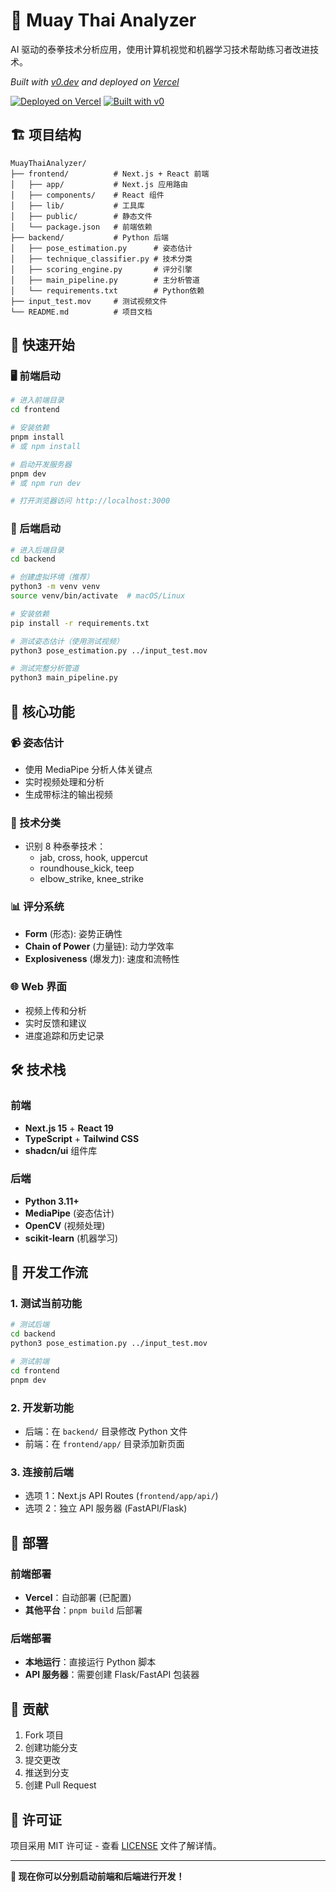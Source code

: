 # 🥋 Muay Thai Analyzer

AI 驱动的泰拳技术分析应用，使用计算机视觉和机器学习技术帮助练习者改进技术。

_Built with [v0.dev](https://v0.dev) and deployed on [Vercel](https://vercel.com)_

[![Deployed on Vercel](https://img.shields.io/badge/Deployed%20on-Vercel-black?style=for-the-badge&logo=vercel)](https://vercel.com/aurorazyys-projects/v0-muay-thai-app-features)
[![Built with v0](https://img.shields.io/badge/Built%20with-v0.dev-black?style=for-the-badge)](https://v0.dev/chat/projects/ZWKFDdyUkFg)

## 🏗️ 项目结构

```
MuayThaiAnalyzer/
├── frontend/          # Next.js + React 前端
│   ├── app/           # Next.js 应用路由
│   ├── components/    # React 组件
│   ├── lib/           # 工具库
│   ├── public/        # 静态文件
│   └── package.json   # 前端依赖
├── backend/           # Python 后端
│   ├── pose_estimation.py      # 姿态估计
│   ├── technique_classifier.py # 技术分类
│   ├── scoring_engine.py       # 评分引擎
│   ├── main_pipeline.py        # 主分析管道
│   └── requirements.txt        # Python依赖
├── input_test.mov     # 测试视频文件
└── README.md          # 项目文档
```

## 🚀 快速开始

### 🖥️ 前端启动

```bash
# 进入前端目录
cd frontend

# 安装依赖
pnpm install
# 或 npm install

# 启动开发服务器
pnpm dev
# 或 npm run dev

# 打开浏览器访问 http://localhost:3000
```

### 🐍 后端启动

```bash
# 进入后端目录
cd backend

# 创建虚拟环境（推荐）
python3 -m venv venv
source venv/bin/activate  # macOS/Linux

# 安装依赖
pip install -r requirements.txt

# 测试姿态估计（使用测试视频）
python3 pose_estimation.py ../input_test.mov

# 测试完整分析管道
python3 main_pipeline.py
```

## 🎯 核心功能

### 📹 姿态估计

- 使用 MediaPipe 分析人体关键点
- 实时视频处理和分析
- 生成带标注的输出视频

### 🤖 技术分类

- 识别 8 种泰拳技术：
  - jab, cross, hook, uppercut
  - roundhouse_kick, teep
  - elbow_strike, knee_strike

### 📊 评分系统

- **Form** (形态): 姿势正确性
- **Chain of Power** (力量链): 动力学效率
- **Explosiveness** (爆发力): 速度和流畅性

### 🌐 Web 界面

- 视频上传和分析
- 实时反馈和建议
- 进度追踪和历史记录

## 🛠️ 技术栈

### 前端

- **Next.js 15** + **React 19**
- **TypeScript** + **Tailwind CSS**
- **shadcn/ui** 组件库

### 后端

- **Python 3.11+**
- **MediaPipe** (姿态估计)
- **OpenCV** (视频处理)
- **scikit-learn** (机器学习)

## 🔄 开发工作流

### 1. 测试当前功能

```bash
# 测试后端
cd backend
python3 pose_estimation.py ../input_test.mov

# 测试前端
cd frontend
pnpm dev
```

### 2. 开发新功能

- 后端：在 `backend/` 目录修改 Python 文件
- 前端：在 `frontend/app/` 目录添加新页面

### 3. 连接前后端

- 选项 1：Next.js API Routes (`frontend/app/api/`)
- 选项 2：独立 API 服务器 (FastAPI/Flask)

## 📝 部署

### 前端部署

- **Vercel**：自动部署 (已配置)
- **其他平台**：`pnpm build` 后部署

### 后端部署

- **本地运行**：直接运行 Python 脚本
- **API 服务器**：需要创建 Flask/FastAPI 包装器

## 🤝 贡献

1. Fork 项目
2. 创建功能分支
3. 提交更改
4. 推送到分支
5. 创建 Pull Request

## 📄 许可证

项目采用 MIT 许可证 - 查看 [LICENSE](LICENSE) 文件了解详情。

---

**🎯 现在你可以分别启动前端和后端进行开发！**

